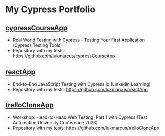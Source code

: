 # My Cypress Portfolio

## [cypressCourseApp](/cypressCourseApp)
- Real World Testing with Cypress - Testing Your First Application (Cypress Testing Tools)
- Repository with my tests: https://github.com/lukmarcus/cypressCourseApp

## [reactApp](/reactApp)
- End-to-End JavaScript Testing with Cypress.io (LinkedIn Learning)
- Repository with my tests: https://github.com/lukmarcus/reactApp

## [trelloCloneApp](/trelloCloneApp)
- Workshop: Head-to-Head Web Testing: Part 1 with Cypress (Test Automation University Conference 2023)
- Repository with my tests: https://github.com/lukmarcus/trelloCloneApp
